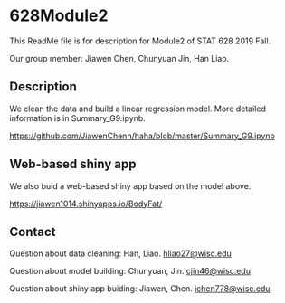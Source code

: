 # 628Module2
This ReadMe file is for description for Module2 of STAT 628 2019 Fall.

Our group member: Jiawen Chen, Chunyuan Jin, Han Liao.

## Description
We clean the data and build a linear regression model. More detailed information is in Summary_G9.ipynb.

https://github.com/JiawenChenn/haha/blob/master/Summary_G9.ipynb

## Web-based shiny app
We also buid a web-based shiny app based on the model above.

https://jiawen1014.shinyapps.io/BodyFat/

## Contact
Question about data cleaning: Han, Liao. hliao27@wisc.edu

Question about model building: Chunyuan, Jin. cjin46@wisc.edu

Question about shiny app buiding: Jiawen, Chen. jchen778@wisc.edu
